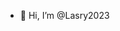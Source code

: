 - 👋 Hi, I’m @Lasry2023

<!---
Lasry2023/Lasry2023 is a ✨ special ✨ repository because its `README.md` (this file) appears on your GitHub profile.
You can click the Preview link to take a look at your changes.
--->
